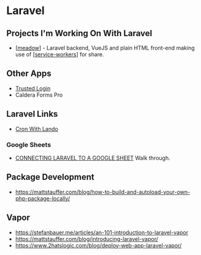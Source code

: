 # Laravel

## Projects I'm Working On With Laravel

- [[meadow]] - Laravel backend, VueJS and plain HTML front-end making use of [[service-workers]] for share.

## Other Apps

- [Trusted Login](https://trustedlogin.com)
- Caldera Forms Pro

[//begin]: # "Autogenerated link references for markdown compatibility"
[meadow]: meadow "Meadow"
[service-workers]: service-workers "Service Workers"
[//end]: # "Autogenerated link references"

## Laravel Links

- [Cron With Lando](https://dev.to/jcandan/cron-with-lando-4lnh)

### Google Sheets

- [CONNECTING LARAVEL TO A GOOGLE SHEET](https://drivemarketing.ca/en/blog/connecting-laravel-to-a-google-sheet/) Walk through.

## Package Development

- https://mattstauffer.com/blog/how-to-build-and-autoload-your-own-php-package-locally/

## Vapor

- https://stefanbauer.me/articles/an-101-introduction-to-laravel-vapor
- https://mattstauffer.com/blog/introducing-laravel-vapor/
- https://www.2hatslogic.com/blog/deploy-web-app-laravel-vapor/
